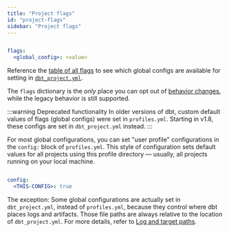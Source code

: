 ```yaml
---
title: "Project flags"
id: "project-flags"
sidebar: "Project flags"
---
```


<File name='dbt_project.yml'>

```yaml

flags:
  <global_config>: <value>

```

</File>

Reference the [table of all flags](/reference/global-configs/about-global-configs#available-flags) to see which global configs are available for setting in [`dbt_project.yml`](/reference/dbt_project.yml).

The `flags` dictionary is the _only_ place you can opt out of [behavior changes](/reference/global-configs/behavior-changes), while the legacy behavior is still supported.

<VersionBlock lastVersion="1.7">

:::warning Deprecated functionality
In older versions of dbt, custom default values of flags (global configs) were set in `profiles.yml`. Starting in v1.8, these configs are set in `dbt_project.yml` instead.
:::

For most global configurations, you can set "user profile" configurations in the `config:` block of `profiles.yml`. This style of configuration sets default values for all projects using this profile directory &mdash; usually, all projects running on your local machine.

<File name='profiles.yml'>

```yaml

config:
  <THIS-CONFIG>: true

```

</File>

</VersionBlock>

<VersionBlock lastVersion="1.7">

The exception: Some global configurations are actually set in `dbt_project.yml`, instead of `profiles.yml`, because they control where dbt places logs and artifacts. Those file paths are always relative to the location of `dbt_project.yml`. For more details, refer to [Log and target paths](/reference/global-configs/logs#log-and-target-paths).

</VersionBlock>
